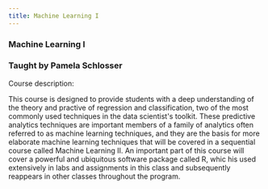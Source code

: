 ```yaml
---
title: Machine Learning I
---
```


### Machine Learning I
### Taught by Pamela Schlosser

Course description:

This course is designed to provide students with a deep understanding
of the theory and practive of regression and classification, two of
the most commonly used techniques in the data scientist's toolkit.
These predictive analytics techniques are important members of a family
of analytics often referred to as machine learning techniques, and they
are the basis for more elaborate machine learning techniques that will
be covered in a sequential course called Machine Learning II. An important
part of this course will cover a powerful and ubiquitous software package
called R, whic his used extensively in labs and assignments in this class
and subsequently reappears in other classes throughout the program.
